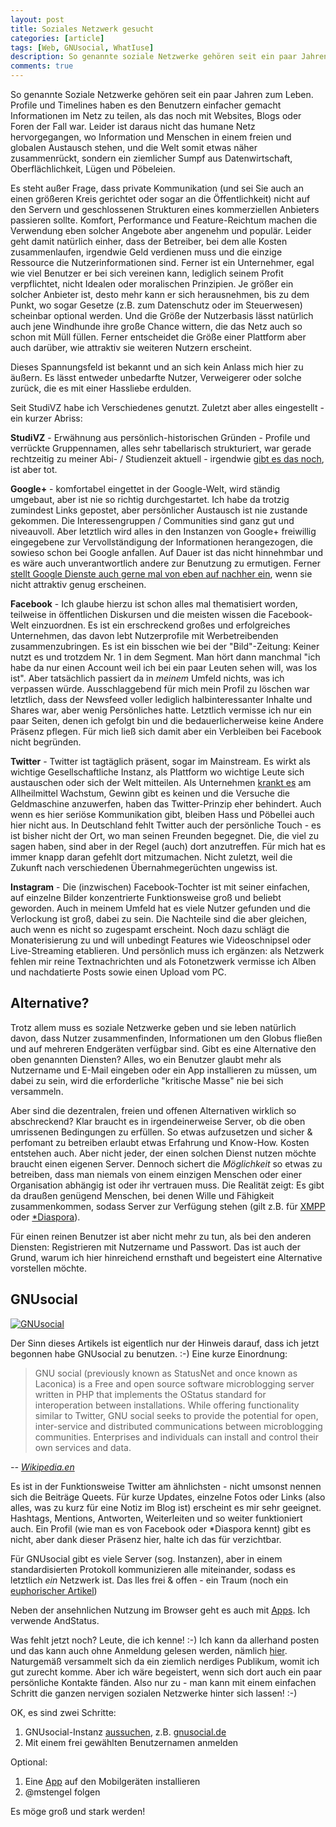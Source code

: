 ```yaml
---
layout: post
title: Soziales Netzwerk gesucht
categories: [article]
tags: [Web, GNUsocial, WhatIuse]
description: So genannte soziale Netzwerke gehören seit ein paar Jahren zum Leben dazu. Profile und Timelines haben es den Benutzern einfacher gemacht Informationen im Netz zu teilen, als das noch mit Websites, Blogs oder Foren der Fall war. Leider ist daraus nicht das humane Netz hervorgegangen, wo Information und Menschen in einem freien und globalen Austausch stehen, und die Welt somit etwas näher zusammenrückt, sondern ein ziemlicher Sumpf aus Datenwirtschaft, Oberflächlichkeit, Lügen und Pöbeleien. Gibt es eine erwähnenswerte Alternative?
comments: true
---
```


So genannte Soziale Netzwerke gehören seit ein paar Jahren zum Leben. Profile und Timelines haben es den Benutzern einfacher gemacht Informationen im Netz zu teilen, als das noch mit Websites, Blogs oder Foren der Fall war. Leider ist daraus nicht das humane Netz hervorgegangen, wo Information und Menschen in einem freien und globalen Austausch stehen, und die Welt somit etwas näher zusammenrückt, sondern ein ziemlicher Sumpf aus Datenwirtschaft, Oberflächlichkeit, Lügen und Pöbeleien.

Es steht außer Frage, dass private Kommunikation (und sei Sie auch an einen größeren Kreis gerichtet oder sogar an die Öffentlichkeit) nicht auf den Servern und geschlossenen Strukturen eines kommerziellen Anbieters passieren sollte. Komfort, Performance und Feature-Reichtum machen die Verwendung eben solcher Angebote aber angenehm und populär. Leider geht damit natürlich einher, dass der Betreiber, bei dem alle Kosten zusammenlaufen, irgendwie Geld verdienen muss und die einzige Ressource die Nutzerinformationen sind. Ferner ist ein Unternehmer, egal wie viel Benutzer er bei sich vereinen kann, lediglich seinem Profit verpflichtet, nicht Idealen oder moralischen Prinzipien. Je größer ein solcher Anbieter ist, desto mehr kann er sich herausnehmen, bis zu dem Punkt, wo sogar Gesetze (z.B. zum Datenschutz oder im Steuerwesen) scheinbar optional werden. Und die Größe der Nutzerbasis lässt natürlich auch jene Windhunde ihre große Chance wittern, die das Netz auch so schon mit Müll füllen. Ferner entscheidet die Größe einer Plattform aber auch darüber, wie attraktiv sie weiteren Nutzern erscheint. 

Dieses Spannungsfeld ist bekannt und an sich kein Anlass mich hier zu äußern. Es lässt entweder unbedarfte Nutzer, Verweigerer oder solche zurück, die es mit einer Hassliebe erdulden.

Seit StudiVZ habe ich Verschiedenes genutzt. Zuletzt aber alles eingestellt - ein kurzer Abriss:

**StudiVZ** - Erwähnung aus persönlich-historischen Gründen - Profile und verrückte Gruppennamen, alles sehr tabellarisch strukturiert, war gerade rechtzeitig zu meiner Abi- / Studienzeit aktuell - irgendwie [gibt es das noch](http://www.spiegel.de/netzwelt/web/studivz-und-meinvz-was-wurde-aus-den-vz-netzwerken-a-1040045.html), ist aber tot.

**Google+** - komfortabel eingettet in der Google-Welt, wird ständig umgebaut, aber ist nie so richtig durchgestartet. Ich habe da trotzig zumindest Links gepostet, aber persönlicher Austausch ist nie zustande gekommen. Die Interessengruppen / Communities sind ganz gut und niveauvoll. Aber letztlich wird alles in den Instanzen von Google+ freiwillig eingegebene zur Vervollständigung der Informationen herangezogen, die sowieso schon bei Google anfallen. Auf Dauer ist das nicht hinnehmbar und es wäre auch unverantwortlich andere zur Benutzung zu ermutigen. Ferner [stellt Google Dienste auch gerne mal von eben auf nachher ein](https://duckduckgo.com/?q=google+stellt+dienste+ein&ia=web), wenn sie nicht attraktiv genug erscheinen.

**Facebook** - Ich glaube hierzu ist schon alles mal thematisiert worden, teilweise in öffentlichen Diskursen und die meisten wissen die Facebook-Welt einzuordnen. Es ist ein erschreckend großes und erfolgreiches Unternehmen, das davon lebt Nutzerprofile mit Werbetreibenden zusammenzubringen. Es ist ein bisschen wie bei der "Bild"-Zeitung: Keiner nutzt es und trotzdem Nr. 1 in dem Segment. Man hört dann manchmal "ich habe da nur einen Account weil ich bei ein paar Leuten sehen will, was los ist". Aber tatsächlich passiert da in _meinem_ Umfeld nichts, was ich verpassen würde. Ausschlaggebend für mich mein Profil zu löschen war letztlich, dass der Newsfeed voller lediglich halbinteressanter Inhalte und Shares war, aber wenig Persönliches hatte. Letztlich vermisse ich nur ein paar Seiten, denen ich gefolgt bin und die bedauerlicherweise keine Andere Präsenz pflegen. Für mich ließ sich damit aber ein Verbleiben bei Facebook nicht begründen.

**Twitter** - Twitter ist tagtäglich präsent, sogar im Mainstream. Es wirkt als wichtige Gesellschaftliche Instanz, als Plattform wo wichtige Leute sich austauschen oder sich der Welt mitteilen.  Als Unternehmen [krankt es](http://t3n.de/tag/twitter) am Allheilmittel Wachstum, Gewinn gibt es keinen und die Versuche die Geldmaschine anzuwerfen, haben das Twitter-Prinzip eher behindert. Auch wenn es hier seriöse Kommunikation gibt, bleiben Hass und Pöbellei auch hier nicht aus. In Deutschland fehlt Twitter auch der persönliche Touch - es ist bisher nicht der Ort, wo man seinen Freunden begegnet. Die, die viel zu sagen haben, sind aber in der Regel (auch) dort anzutreffen. Für mich hat es immer knapp daran gefehlt dort mitzumachen. Nicht zuletzt, weil die Zukunft nach verschiedenen Übernahmegerüchten ungewiss ist.

**Instagram** - Die (inzwischen) Facebook-Tochter ist mit seiner einfachen, auf einzelne Bilder konzentrierte Funktionsweise groß und beliebt geworden. Auch in meinem Umfeld hat es viele Nutzer gefunden und die Verlockung ist groß, dabei zu sein. Die Nachteile sind die aber gleichen, auch wenn es nicht so zugespamt erscheint. Noch dazu schlägt die Monaterisierung zu und will unbedingt Features wie Videoschnipsel oder Live-Streaming etablieren. Und persönlich muss ich ergänzen: als Netzwerk fehlen mir reine Textnachrichten und als Fotonetzwerk vermisse ich Alben und nachdatierte Posts sowie einen Upload vom PC. 

## Alternative?

Trotz allem muss es soziale Netzwerke geben und sie leben natürlich davon, dass Nutzer zusammenfinden, Informationen um den Globus fließen und auf mehreren Endgeräten verfügbar sind. Gibt es eine Alternative den oben genannten Diensten? Alles, wo ein Benutzer glaubt mehr als Nutzername und E-Mail eingeben oder ein App installieren zu müssen, um dabei zu sein, wird die erforderliche "kritische Masse" nie bei sich versammeln. 

Aber sind die dezentralen, freien und offenen Alternativen wirklich so abschreckend? Klar braucht es in irgendeinerweise Server, ob die oben umrissenen Bedingungen zu erfüllen. So etwas aufzusetzen und sicher & perfomant zu betreiben erlaubt etwas Erfahrung und Know-How. Kosten entstehen auch. Aber nicht jeder, der einen solchen Dienst nutzen möchte braucht einen eigenen Server. Dennoch sichert die _Möglichkeit_ so etwas zu betreiben, dass man niemals von einem einzigen Menschen oder einer Organisation abhängig ist oder ihr vertrauen muss. Die Realität zeigt: Es gibt da draußen genügend Menschen, bei denen Wille und Fähigkeit zusammenkommen, sodass Server zur Verfügung stehen (gilt z.B. für [XMPP](https://xmpp.net/directory.php) oder [*Diaspora](https://podupti.me/)).

Für einen reinen Benutzer ist aber nicht mehr zu tun, als bei den anderen Diensten: Registrieren mit Nutzername und Passwort. Das ist auch der Grund, warum ich hier hinreichend ernsthaft und begeistert eine Alternative vorstellen möchte.

## GNUsocial

[![GNUsocial](https://stngl.net/foto/uploads/big/0230fcd8ba36ae78fb49d0ec1c17eae6.png)](https://gnusocial.de/mstengel)

Der Sinn dieses Artikels ist eigentlich nur der Hinweis darauf, dass ich jetzt begonnen habe GNUsocial zu benutzen. :-) Eine kurze Einordnung:

> GNU social (previously known as StatusNet and once known as Laconica) is a Free and open source software microblogging server written in PHP that implements the OStatus standard for interoperation between installations. While offering functionality similar to Twitter, GNU social seeks to provide the potential for open, inter-service and distributed communications between microblogging communities. Enterprises and individuals can install and control their own services and data.

_-- [Wikipedia.en](https://en.wikipedia.org/wiki/GNU_social)_

Es ist in der Funktionsweise Twitter am ähnlichsten - nicht umsonst nennen sich die Beiträge Queets. Für kurze Updates, einzelne Fotos oder Links (also alles, was zu kurz für eine Notiz im Blog ist) erscheint es mir sehr geeignet. Hashtags, Mentions, Antworten, Weiterleiten und so weiter funktioniert auch. Ein Profil (wie man es von Facebook oder *Diaspora kennt) gibt es nicht, aber dank dieser Präsenz hier, halte ich das für verzichtbar.

Für GNUsocial gibt es viele Server (sog. Instanzen), aber in einem standardisierten Protokoll kommunizieren alle miteinander, sodass es letztlich _ein_ Netzwerk ist. Das lles frei & offen - ein Traum (noch ein [euphorischer Artikel](https://www.datenklause.de/blog/6279/wechsel-vom-blog-zu-gnusocial/))

Neben der ansehnlichen Nutzung im Browser geht es auch mit [Apps](https://wiki.gnusocial.de/de:gnusocial:clients). Ich verwende AndStatus.

Was fehlt jetzt noch? Leute, die ich kenne! :-) Ich kann da allerhand posten und das kann auch ohne Anmeldung gelesen werden, nämlich [hier](https://gnusocial.de/mstengel). Naturgemäß versammelt sich da ein ziemlich nerdiges Publikum, womit ich gut zurecht komme. Aber ich wäre begeistert, wenn sich dort auch ein paar persönliche Kontakte fänden. Also nur zu - man kann mit einem einfachen Schritt die ganzen nervigen sozialen Netzwerke hinter sich lassen! :-)

OK, es sind zwei Schritte:

  1. GNUsocial-Instanz [aussuchen](http://www.skilledtests.com/wiki/List_of_Independent_GNU_social_Instances), z.B. [gnusocial.de](https://gnusocial.de)
  1. Mit einem frei gewählten Benutzernamen anmelden

Optional:

  1. Eine [App](https://wiki.gnusocial.de/de:gnusocial:clients) auf den Mobilgeräten installieren
  1. @mstengel folgen

Es möge groß und stark werden!

